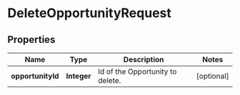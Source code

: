 

# DeleteOpportunityRequest


## Properties

| Name | Type | Description | Notes |
|------------ | ------------- | ------------- | -------------|
|**opportunityId** | **Integer** | Id of the Opportunity to delete. |  [optional] |



